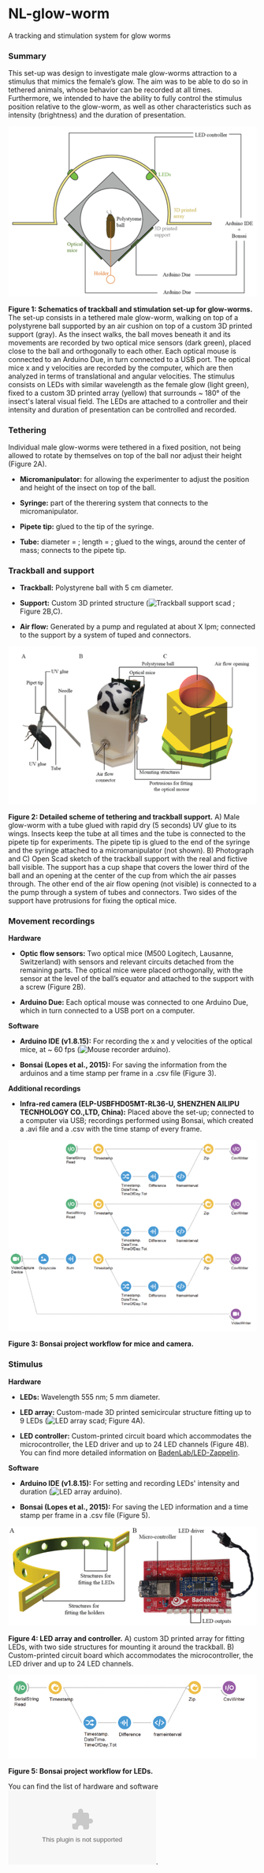 # NL-glow-worm
A tracking and stimulation system for glow worms

### Summary
This set-up was design to investigate male glow-worms attraction to a stimulus that mimics the female’s glow. The aim was to be able to do so in tethered animals, whose behavior can be recorded at all times. Furthermore, we intended to have the ability to fully control the stimulus position relative to the glow-worm, as well as other characteristics such as intensity (brightness) and the duration of presentation.

![Trackball schematics](figures/Trackball_set-up_general_whitebackground.png)

**Figure 1: Schematics of trackball and stimulation set-up for glow-worms.** The set-up consists in a tethered male glow-worm, walking on top of a polystyrene ball supported by an air cushion on top of a custom 3D printed support (gray). As the insect walks, the ball moves beneath it and its movements are recorded by two optical mice sensors (dark green), placed close to the ball and orthogonally to each other. Each optical mouse is connected to an Arduino Due, in turn connected to a USB port. The optical mice x and y velocities are recorded by the computer, which are then analyzed in terms of translational and angular velocities. The stimulus consists on LEDs with similar wavelength as the female glow (light green), fixed to a custom 3D printed array (yellow) that surrounds ~ 180° of the insect's lateral visual field. The LEDs are attached to a controller and their intensity and duration of presentation can be controlled and recorded.


### Tethering 

Individual male glow-worms were tethered in a fixed position, not being allowed to rotate by themselves on top of the ball nor adjust their height (Figure 2A).

- **Micromanipulator:** for allowing the experimenter to adjust the position and height of the insect on top of the ball.

- **Syringe:** part of the therering system that connects to the micromanipulator.

- **Pipete tip:** glued to the tip of the syringe.

- **Tube:** diameter = ; length = ; glued to the wings, around the center of mass; connects to the pipete tip.


### Trackball and support

- **Trackball:** Polystyrene ball with 5 cm diameter.

- **Support:** Custom 3D printed structure (![Trackball support scad](software/Trackball_support_5cm.scad) ; Figure 2B,C).

- **Air flow:** Generated by a pump and regulated at about X lpm; connected to the support by a system of tuped and connectors.


![Trackball support](figures/Trackball_support_tethering_new.png)

**Figure 2: Detailed scheme of tethering and trackball support.** A) Male glow-worm with a tube glued with rapid dry (5 seconds) UV glue to its wings. Insects keep the tube at all times and the tube is connected to the pipete tip for experiments. The pipete tip is glued to the end of the syringe and the syringe attached to a micromanipulator (not shown). B) Photograph and C) Open Scad sketch of the trackball support with the real and fictive ball visible. The support has a cup shape that covers the lower third of the ball and an opening at the center of the cup from which the air passes through. The other end of the air flow opening (not visible) is connected to a the pump through a system of tubes and connectors. Two sides of the support have protrusions for fixing the optical mice.



### Movement recordings

**Hardware**

- **Optic flow sensors:** Two optical mice (M500 Logitech, Lausanne, Switzerland) with sensors and relevant circuits detached from the remaining parts. The optical mice were placed orthogonally, with the sensor at the level of the ball’s equator and attached to the support with a screw (Figure 2B).

- **Arduino Due:** Each optical mouse was connected to one Arduino Due, which in turn connected to a USB port on a computer. 


**Software**

- **Arduino IDE (v1.8.15):** For recording the x and y velocities of the optical mice, at ~ 60 fps (![Mouse recorder arduino](software/MouseController_1.ino)).

- **Bonsai (Lopes et al., 2015):** For saving the information from the arduinos and a time stamp per frame in a .csv file (Figure 3).


**Additional recordings** 

- **Infra-red camera (ELP-USBFHD05MT-RL36-U, SHENZHEN AILIPU TECNHOLOGY CO.,LTD, China):** Placed above the set-up; connected to a computer via USB; recordings performed using Bonsai, which created a .avi file and a .csv with the time stamp of every frame.



![Bonsai mice and cam](figures/Bonsai_mice_cam.png)

**Figure 3: Bonsai project workflow for mice and camera.**


### Stimulus 

**Hardware**

- **LEDs:** Wavelength 555 nm; 5 mm diameter.

- **LED array:** Custom-made 3D printed semicircular structure fitting up to 9 LEDs (![LED array scad](software/LED_line.scad); Figure 4A).

- **LED controller:** Custom-printed circuit board which accommodates the microcontroller, the LED driver and up to 24 LED channels (Figure 4B). You can find more detailed information on [BadenLab/LED-Zappelin](https://github.com/BadenLab/LED-Zappelin).

**Software**

- **Arduino IDE (v1.8.15):** For setting and recording LEDs' intensity and duration (![LED array arduino](software/LED_array_intensity_baseline.ino)).

- **Bonsai (Lopes et al., 2015):** For saving the LED information and a time stamp per frame in a .csv file (Figure 5).



![LED array and controller](figures/LED_array_controller.png)

**Figure 4: LED array and controller.** A) custom 3D printed array for fitting LEDs, with two side structures for mounting it around the trackball. B) Custom-printed circuit board which accommodates the microcontroller, the LED driver and up to 24 LED channels. 


![LED bonsai](figures/LED_bonsai.png)


**Figure 5: Bonsai project workflow for LEDs.** 




You can find the list of hardware and software ![here](hardware/List_material.xlsx).






<!--information/link dump:  
https://www.adafruit.com/product/1356  
https://www.mouser.co.uk/ProductDetail/Lumex/SSL-LX5093PGD?qs=%2Fha2pyFaduh%252BeY3QLiqc1szK7GoZblk1b%252BVpa99b7ZsXu%2FBD2FbvvA%3D%3D  

https://scanbox.org/2014/04/23/ball-tracking/comment-page-1/  


https://www.bidouille.org/files/hack/mousecam/Understanding%20Optical%20Mice%20White%20Paper.pdf  

https://www.bidouille.org/files/hack/mousecam/Optical_Flow_OPT.pdf  

note on work in progress:


26/04/2021
Seems mouse sensors using for optical flow detection are extremelly hard to come by in small quantities. I started [this thread](https://forum.openhardware.science/t/tracking-movement-with-a-computer-mouse-help/2834) on the GOSH Forum and some people have chipped in with ideas/suggestions and resources.

In the meantime I bought a cheap Ebay mouse to take it apart and see if we could learn something from the parts/components and if it would work as well on styrofoam spheres.

## SCAD Files
Contains the trackball support SCAD file. Current version has slits for mounts. Parameters:

`diameter` Diameter of the ball. Defaults to 44mm.
 - Glow worms: 44mm
 - Beetles: 100mm
 - Wood ants: 44mm  
`height="high"/"low"` Determines if 1/2 or 1/3 of the ball is covered.  
`inlet=true/false/"only"` Whether to include an inlet which can be glued underneath the holder. 

Currently the space thickness of the sides may need to be increased to make better room for the slits.

Also scad file for LED array (LED_line) - half circunfrence, 6 cm inner diameter, 0.5 cm thickness; with two rods to glue on the side for holding and rotating if needed (0.5 cm diam, 3 cm long)

## Trackball program
A small standalone program which reads the movement of the cursor (motion in x controls rotational motion (orientation angle), changes in y translational movement). Stop the script with SPACE. Ideally integrate two ortogonal optical mouse. 

Note: Tracking ball movement with camera also possible (see links bellow for FicTrac)


## Previous studies with trackballs:

- FicTrac paper for tracking ball motion with a camera:
https://www.researchgate.net/profile/Gavin-Taylor-2/publication/260044337_FicTrac_A_visual_method_for_tracking_spherical_motion_and_generating_fictive_animal_paths/links/5daa3b78299bf111d4be68c9/FicTrac-A-visual-method-for-tracking-spherical-motion-and-generating-fictive-animal-paths.pdf

https://www.biorxiv.org/content/10.1101/2021.04.29.442008v1.full.pdf

https://www.dropbox.com/sh/5tcplzvkufx8qrj/AAAbGobTdm5zj6f1vsMPDctEa (out of date - have not found current software)

- Trackball for ants (no stimulus):
https://www.researchgate.net/profile/Hansjuergen-Dahmen/publication/313776075_Naturalistic_path_integration_of_Cataglyphis_desert_ants_on_an_air-cushioned_lightweight_spherical_treadmill/links/5992c053458515a8a24bdb66/Naturalistic-path-integration-of-Cataglyphis-desert-ants-on-an-air-cushioned-lightweight-spherical-treadmill.pdf -->
